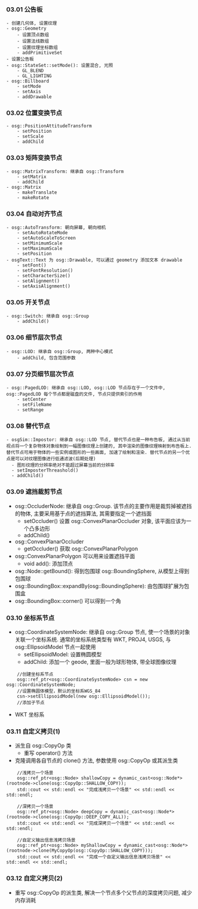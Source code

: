 ### 03.01 公告板
    - 创建几何体, 设置纹理
    - osg::Geometry
        - 设置顶点数组
        - 设置法线数组
        - 设置纹理坐标数组
        - addPrimitiveSet
    - 设置公告板
    - osg::StateSet::setMode(): 设置混合, 光照
        - GL_BLEND
        - GL_LIGHTING
    - osg::Billboard
        - setMode
        - setAxis
        - addDrawable

### 03.02 位置变换节点
    - osg::PositionAttitudeTransform
        - setPosition
        - setScale
        - addChild

### 03.03 矩阵变换节点
    - osg::MatrixTransform: 继承自 osg::Transform
        - setMatrix
        - addChild
    - osg::Matrix
        - makeTranslate
        - makeRotate

### 03.04 自动对齐节点
    - osg::AutoTransform: 朝向屏幕, 朝向相机
        - setAutoRotateMode
        - setAutoScaleToScreen
        - setMinimumScale
        - setMaximumScale
        - setPosition
    - osgText::Text 为 osg::Drawable, 可以通过 geometry 添加文本 drawable
        - setFont()
        - setFontResolution()
        - setCharacterSize()
        - setAlignment()
        - setAxisAlignment()

### 03.05 开关节点
    - osg::Switch: 继承自 osg::Group
        - addChild()

### 03.06 细节层次节点
    - osg::LOD: 继承自 osg::Group, 两种中心模式
        - addChild, 包含范围参数

### 03.07 分页细节层次节点
    - osg::PagedLOD: 继承自 osg::LOD, osg::LOD 节点存在于一个文件中, osg::PagedLOD 每个节点都是磁盘的文件, 节点只提供索引的作用
        - setCenter
        - setFileName
        - setRange

### 03.08 替代节点
    - osgSim::Impostor: 继承自 osg::LOD 节点, 替代节点也是一种布告板, 通过从当前视点将一个复杂物体对象绘制到一幅图像纹理上创建的, 其中渲染的图像纹理映射到布告板上. 替代节点可用于物体的一些实例或图形的一些画面, 加速了绘制和渲染. 替代节点的另一个优点是可以对纹理图像进行低通滤波(后期处理)
      - 图形纹理的分辨率绝对不能超过屏幕当前的分辨率
      - setImposterThreashold()
      - addChild()

### 03.09 遮挡裁剪节点
- osg::OccluderNode: 继承自 osg::Group. 该节点的主要作用是裁剪掉被遮挡的物体, 主要采用基于点的遮挡算法, 其需要指定一个遮挡面
    - setOccluder() 设置 osg::ConvexPlanarOccluder 对象, 该平面应该为一个凸多边形
    - addChild()
- osg::ConvexPlanarOccluder
    - getOccluder() 获取 osg::ConvexPlanarPolygon
- osg::ConvexPlanarPolygon 可以用来设置遮挡平面
    - void add(): 添加顶点
- osg::Node::getBound(): 得到包围球 osg::BoundingSphere, 从模型上得到包围球
- osg::BoundingBox::expandBy(osg::BoundingSphere): 由包围球扩展为包围盒
- osg::BoundingBox::corner() 可以得到一个角

### 03.10 坐标系节点
- osg::CoordinateSystemNode: 继承自 osg::Group 节点, 使一个场景的对象关联一个坐标系统. 通常的坐标系统类型有 WKT, PROJ4, USGS, 与 osg::EllipsoidModel 节点一起使用
    - setEllipsoidModel: 设置椭圆模型
    - addChild: 添加一个 geode, 里面一般为球形物体, 带全球图像纹理
```
	//创建坐标系节点
	osg::ref_ptr<osg::CoordinateSystemNode> csn = new osg::CoordinateSystemNode;
	//设置椭圆体模型，默认的坐标系WGS_84
	csn->setEllipsoidModel(new osg::EllipsoidModel());
	//添加子节点
```
- WKT 坐标系

### 03.11 自定义拷贝(1)
- 派生自 osg::CopyOp 类
    - 重写 operator() 方法
- 克隆调用各自节点的 clone() 方法, 参数使用 osg::CopyOp 或其派生类
```
	//浅拷贝一个场景
	osg::ref_ptr<osg::Node> shallowCopy = dynamic_cast<osg::Node*>(rootnode->clone(osg::CopyOp::SHALLOW_COPY));
	std::cout << std::endl << "完成浅拷贝一个场景" << std::endl << std::endl;

	//深拷贝一个场景
	osg::ref_ptr<osg::Node> deepCopy = dynamic_cast<osg::Node*>(rootnode->clone(osg::CopyOp::DEEP_COPY_ALL));
	std::cout << std::endl << "完成深拷贝一个场景" << std::endl << std::endl;

	//自定义输出信息浅拷贝场景
	osg::ref_ptr<osg::Node> myShallowCopy = dynamic_cast<osg::Node*>(rootnode->clone(MyCopyOp(osg::CopyOp::SHALLOW_COPY)));
	std::cout << std::endl << "完成一个自定义输出信息浅拷贝场景" << std::endl << std::endl;
```

### 03.12 自定义拷贝(2)
- 重写 osg::CopyOp 的派生类, 解决一个节点多个父节点的深度拷贝问题, 减少内存消耗